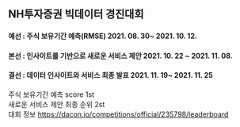 ## NH투자증권 빅데이터 경진대회 

#### 예선 : 주식 보유기간 예측(RMSE) 2021. 08. 30~ 2021. 10. 12. 
#### 본선 : 인사이트를 기반으로 새로운 서비스 제안 2021. 10. 22 ~ 2021. 11. 08. 
#### 결선 : 데이터 인사이트와 서비스 최종 발표 2021. 11. 19~ 2021. 11. 25

주식 보유기간 예측 score 1st  
새로운 서비스 제안 최종 순위 2st  
대회 정보 
https://dacon.io/competitions/official/235798/leaderboard 
